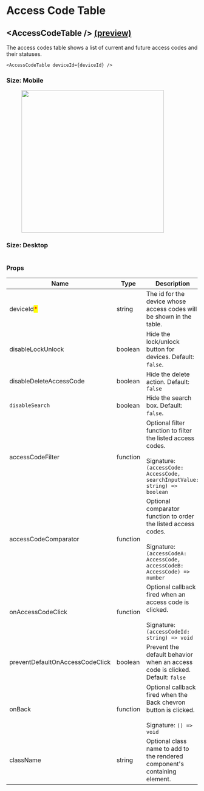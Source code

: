 # Access Code Table

## \<AccessCodeTable /> [(preview)](https://react.seam.co/?path=/docs/example-accesscodetable--docs)

The access codes table shows a list of current and future access codes and their statuses.

```
<AccessCodeTable deviceId={deviceId} />
```

### Size: Mobile

<figure><img src="../../.gitbook/assets/Screen Shot 2023-05-18 at 9.52.00 PM.png" alt="" width="375"><figcaption></figcaption></figure>

### Size: Desktop

<figure><img src="../../.gitbook/assets/Screen Shot 2023-05-18 at 9.52.28 PM (1).png" alt=""><figcaption></figcaption></figure>

### Props

<table><thead><tr><th width="250.33333333333331">Name</th><th>Type</th><th>Description</th></tr></thead><tbody><tr><td>deviceId<mark style="color:red;">*</mark></td><td>string</td><td>The id for the device whose access codes will be shown in the table.</td></tr><tr><td>disableLockUnlock</td><td>boolean</td><td>Hide the lock/unlock button for devices. Default: <code>false</code>.</td></tr><tr><td>disableDeleteAccessCode</td><td>boolean</td><td>Hide the delete action. Default: <code>false</code></td></tr><tr><td><code>disableSearch</code></td><td>boolean</td><td>Hide the search box. Default: <code>false</code>.</td></tr><tr><td>accessCodeFilter</td><td>function</td><td>Optional filter function to filter the listed access codes.<br><br>Signature: <code>(accessCode: AccessCode, searchInputValue: string) => boolean</code></td></tr><tr><td>accessCodeComparator</td><td>function</td><td>Optional comparator function to order the listed access codes.<br><br>Signature: <code>(accessCodeA: AccessCode, accessCodeB: AccessCode) => number</code></td></tr><tr><td>onAccessCodeClick</td><td>function</td><td>Optional callback fired when an access code is clicked.<br><br>Signature: <code>(accessCodeId: string) => void</code></td></tr><tr><td>preventDefaultOnAccessCodeClick</td><td>boolean</td><td>Prevent the default behavior when an access code is clicked. Default: <code>false</code></td></tr><tr><td>onBack</td><td>function</td><td>Optional callback fired when the Back chevron button is clicked.<br><br>Signature: <code>() => void</code></td></tr><tr><td>className</td><td>string</td><td>Optional class name to add to the rendered component's containing element.</td></tr></tbody></table>
